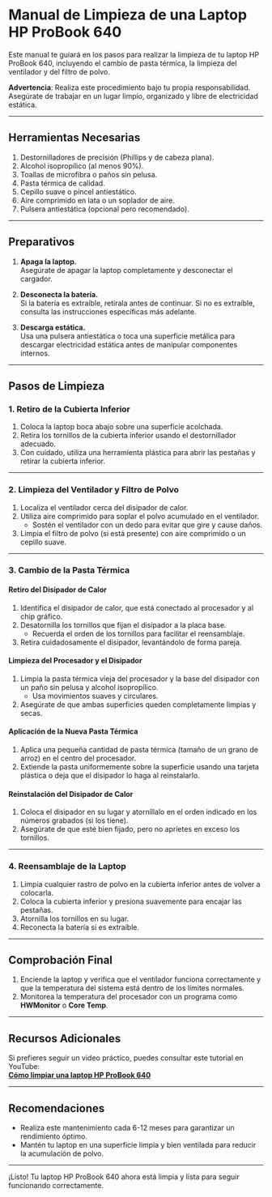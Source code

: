 # Manual de Limpieza de una Laptop HP ProBook 640  

Este manual te guiará en los pasos para realizar la limpieza de tu laptop HP ProBook 640, incluyendo el cambio de pasta térmica, la limpieza del ventilador y del filtro de polvo.  

**Advertencia**: Realiza este procedimiento bajo tu propia responsabilidad. Asegúrate de trabajar en un lugar limpio, organizado y libre de electricidad estática.  

---

## Herramientas Necesarias  

1. Destornilladores de precisión (Phillips y de cabeza plana).  
2. Alcohol isopropílico (al menos 90%).  
3. Toallas de microfibra o paños sin pelusa.  
4. Pasta térmica de calidad.  
5. Cepillo suave o pincel antiestático.  
6. Aire comprimido en lata o un soplador de aire.  
7. Pulsera antiestática (opcional pero recomendado).  

---

## Preparativos  

1. **Apaga la laptop.**  
   Asegúrate de apagar la laptop completamente y desconectar el cargador.  

2. **Desconecta la batería.**  
   Si la batería es extraíble, retírala antes de continuar. Si no es extraíble, consulta las instrucciones específicas más adelante.  

3. **Descarga estática.**  
   Usa una pulsera antiestática o toca una superficie metálica para descargar electricidad estática antes de manipular componentes internos.  

---

## Pasos de Limpieza  

### 1. Retiro de la Cubierta Inferior  

1. Coloca la laptop boca abajo sobre una superficie acolchada.  
2. Retira los tornillos de la cubierta inferior usando el destornillador adecuado.  
3. Con cuidado, utiliza una herramienta plástica para abrir las pestañas y retirar la cubierta inferior.  

---

### 2. Limpieza del Ventilador y Filtro de Polvo  

1. Localiza el ventilador cerca del disipador de calor.  
2. Utiliza aire comprimido para soplar el polvo acumulado en el ventilador.  
   - Sostén el ventilador con un dedo para evitar que gire y cause daños.  
3. Limpia el filtro de polvo (si está presente) con aire comprimido o un cepillo suave.  

---

### 3. Cambio de la Pasta Térmica  

#### Retiro del Disipador de Calor  

1. Identifica el disipador de calor, que está conectado al procesador y al chip gráfico.  
2. Desatornilla los tornillos que fijan el disipador a la placa base.  
   - Recuerda el orden de los tornillos para facilitar el reensamblaje.  
3. Retira cuidadosamente el disipador, levantándolo de forma pareja.  

#### Limpieza del Procesador y el Disipador  

1. Limpia la pasta térmica vieja del procesador y la base del disipador con un paño sin pelusa y alcohol isopropílico.  
   - Usa movimientos suaves y circulares.  
2. Asegúrate de que ambas superficies queden completamente limpias y secas.  

#### Aplicación de la Nueva Pasta Térmica  

1. Aplica una pequeña cantidad de pasta térmica (tamaño de un grano de arroz) en el centro del procesador.  
2. Extiende la pasta uniformemente sobre la superficie usando una tarjeta plástica o deja que el disipador lo haga al reinstalarlo.  

#### Reinstalación del Disipador de Calor  

1. Coloca el disipador en su lugar y atorníllalo en el orden indicado en los números grabados (si los tiene).  
2. Asegúrate de que esté bien fijado, pero no aprietes en exceso los tornillos.  

---

### 4. Reensamblaje de la Laptop  

1. Limpia cualquier rastro de polvo en la cubierta inferior antes de volver a colocarla.  
2. Coloca la cubierta inferior y presiona suavemente para encajar las pestañas.  
3. Atornilla los tornillos en su lugar.  
4. Reconecta la batería si es extraíble.  

---

## Comprobación Final  

1. Enciende la laptop y verifica que el ventilador funciona correctamente y que la temperatura del sistema está dentro de los límites normales.  
2. Monitorea la temperatura del procesador con un programa como **HWMonitor** o **Core Temp**.  

---

## Recursos Adicionales  

Si prefieres seguir un video práctico, puedes consultar este tutorial en YouTube:  
**[Cómo limpiar una laptop HP ProBook 640](URL_DEL_VIDEO)**  

---

## Recomendaciones  

- Realiza este mantenimiento cada 6-12 meses para garantizar un rendimiento óptimo.  
- Mantén tu laptop en una superficie limpia y bien ventilada para reducir la acumulación de polvo.  

---

¡Listo! Tu laptop HP ProBook 640 ahora está limpia y lista para seguir funcionando correctamente.  
